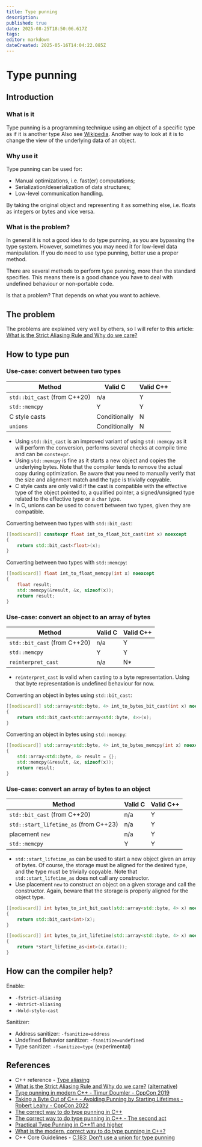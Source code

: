 ```yaml
---
title: Type punning
description: 
published: true
date: 2025-08-25T18:50:06.617Z
tags: 
editor: markdown
dateCreated: 2025-05-16T14:04:22.085Z
---
```


# Type punning

## Introduction

### What is it

Type punning is a programming technique using an object of a specific type as if it is another type Also see [Wikipedia](https://en.wikipedia.org/wiki/Type_punning). Another way to look at it is to change the view of the underlying data of an object.

### Why use it

Type punning can be used for:
* Manual optimizations, i.e. fast(er) computations;
* Serialization/deserialization of data structures;
* Low-level communication handling.

By taking the original object and representing it as something else, i.e. floats as integers or bytes and vice versa.

### What is the problem?

In general it is not a good idea to do type punning, as you are bypassing the type system. However, sometimes you may need it for low-level data manipulation. If you do need to use type punning, better use a proper method.

There are several methods to perform type punning, more than the standard specifies. This means there is a good chance you have to deal with undefined behaviour or non-portable code.

Is that a problem? That depends on what you want to achieve.

## The problem

The problems are explained very well by others, so I will refer to this article: [What is the Strict Aliasing Rule and Why do we care?](https://gist.github.com/shafik/848ae25ee209f698763cffee272a58f8)

## How to type pun

### Use-case: convert between two types

Method | Valid C | Valid C++
| --- | --- | --- |
| `std::bit_cast` (from C++20) | n/a | Y |
| `std::memcpy` | Y | Y |
| C style casts | Conditionally | N |
| `unions` | Conditionally | N |

* Using `std::bit_cast` is an improved variant of using `std::memcpy` as it will perform the conversion, performs several checks at compile time and can be `constexpr`.
* Using `std::memcpy` is fine as it starts a new object and copies the underlying bytes. Note that the compiler tends to remove the actual copy during optimization. Be aware that you need to manually verify that the size and alignment match and the type is trivially copyable.
* C style casts are only valid if the cast is compatible with the effective type of the object pointed to, a qualified pointer, a signed/unsigned type related to the effective type or a `char` type.
* In C, unions can be used to convert between two types, given they are compatible.

Converting between two types with `std::bit_cast`:
```C++
[[nodiscard]] constexpr float int_to_float_bit_cast(int x) noexcept
{
    return std::bit_cast<float>(x);
}
```

Converting between two types with `std::memcpy`:
```C++
[[nodiscard]] float int_to_float_memcpy(int x) noexcept
{
    float result;
    std::memcpy(&result, &x, sizeof(x));
    return result;
}
```

### Use-case: convert an object to an array of bytes

Method | Valid C | Valid C++
| --- | --- | --- |
| `std::bit_cast` (from C++20) | n/a | Y |
| `std::memcpy` | Y | Y |
| `reinterpret_cast` | n/a | N* |

* `reinterpret_cast` is valid when casting to a byte representation. Using that byte representation is undefined behaviour for now.

Converting an object in bytes using `std::bit_cast`:
```C++
[[nodiscard]] std::array<std::byte, 4> int_to_bytes_bit_cast(int x) noexcept
{
    return std::bit_cast<std::array<std::byte, 4>>(x);
}
```

Converting an object in bytes using `std::memcpy`:
```C++
[[nodiscard]] std::array<std::byte, 4> int_to_bytes_memcpy(int x) noexcept
{
    std::array<std::byte, 4> result = {};
    std::memcpy(&result, &x, sizeof(x));
    return result;
}
```

### Use-case: convert an array of bytes to an object

Method | Valid C | Valid C++
| --- | --- | --- |
| `std::bit_cast` (from C++20) | n/a | Y |
| `std::start_lifetime_as` (from C++23) | n/a | Y |
| placement `new` | n/a | Y |
| `std::memcpy` | Y | Y |

* `std::start_lifetime_as` can be used to start a new object given an array of bytes. Of course, the storage must be aligned for the desired type, and the type must be trivially copyable. Note that `std::start_lifetime_as` does not call any constructor.
* Use placement `new` to construct an object on a given storage and call the constructor. Again, beware that the storage is properly aligned for the object type.

```C++
[[nodiscard]] int bytes_to_int_bit_cast(std::array<std::byte, 4> x) noexcept
{
    return std::bit_cast<int>(x);
}
```

```C++
[[nodiscard]] int bytes_to_int_lifetime(std::array<std::byte, 4> x) noexcept
{
    return *start_lifetime_as<int>(x.data());
}
```

## How can the compiler help?

Enable:
* `-fstrict-aliasing`
* `-Wstrict-aliasing`
* `-Wold-style-cast`

Sanitizer:
* Address sanitizer: `-fsanitize=address`
* Undefined Behavior sanitizer: `-fsanitize=undefined`
* Type sanitizer: `-fsanitize=type` (experimental)

## References

* C++ reference - [Type aliasing](https://en.cppreference.com/w/cpp/language/reinterpret_cast#Type_aliasing)
* [What is the Strict Aliasing Rule and Why do we care?](https://gist.github.com/shafik/848ae25ee209f698763cffee272a58f8) ([alternative](https://accu.org/journals/overload/28/160/anonymous/))
* [Type punning in modern C++ - Timur Doumler - CppCon 2019](https://www.youtube.com/watch?v=_qzMpk-22cc)
* [Taking a Byte Out of C++ - Avoiding Punning by Starting Lifetimes - Robert Leahy - CppCon 2022](https://www.youtube.com/watch?v=pbkQG09grFw)
* [The correct way to do type punning in C++](https://andreasfertig.com/blog/2025/03/the-correct-way-to-do-type-punning-in-cpp/)
* [The correct way to do type punning in C++ - The second act](https://andreasfertig.com/blog/2025/04/the-correct-way-to-do-type-punning-in-cpp-the-second-act/)
* [Practical Type Punning in C++11 and higher](https://blog.hiebl.cc/posts/practical-type-punning-in-cpp/)
* [What is the modern, correct way to do type punning in C++?](https://stackoverflow.com/questions/67636231/what-is-the-modern-correct-way-to-do-type-punning-in-c)
* C++ Core Guidelines - [C.183: Don’t use a union for type punning](https://isocpp.github.io/CppCoreGuidelines/CppCoreGuidelines#Ru-pun)


 
 
